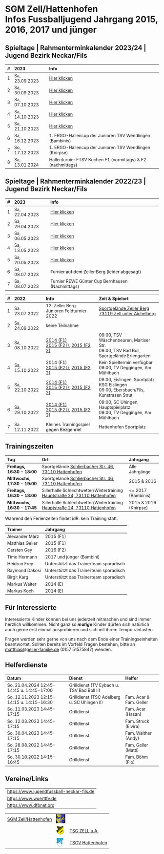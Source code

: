 # SGM Zell/Hattenhofen<br/>Infos Fussballjugend Jahrgang 2015, 2016, 2017 und jünger

## Spieltage | Rahmenterminkalender 2023/24 | Jugend Bezirk Neckar/Fils

| #    | 2023           | Info                                                         |
| :--- | :------------- | :----------------------------------------------------------- |
| 1    | Sa, 23.09.2023 | [Hier klicken](/2023)                                        |
| 2    | Sa, 30.09.2023 | [Hier klicken](/2023)                                        |
| 3    | Sa, 07.10.2023 | [Hier klicken](/2023)                                        |
| 4    | Sa, 14.10.2023 | [Hier klicken](/2023)                                        |
| 5    | Sa, 21.10.2023 | [Hier klicken](/2023)                                        |
| 6    | Sa, 16.12.2023 | 1. ERGO-Hallencup der Junioren TSV Wendlingen (Bambinis)     |
| 7    | So, 17.12.2023 | 1. ERGO-Hallencup der Junioren TSV Wendlingen (Knirpse)      |
| 8    | Sa, 13.01.2024 | Hallenturnier FTSV Kuchen F1 (vormittags) & F2 (nachmittags) |

## Spieltage | Rahmenterminkalender 2022/23 | Jugend Bezirk Neckar/Fils

| #    | 2023           | Info                                              |
| :--- | :------------- | :------------------------------------------------ |
| 1    | Sa, 22.04.2023 | [Hier klicken](/Archiv/2023)                      |
| 2    | Sa, 29.04.2023 | [Hier klicken](/Archiv/2023)                      |
| 3    | Sa, 06.05.2023 | [Hier klicken](/Archiv/2023)                      |
| 4    | Sa, 13.05.2023 | [Hier klicken](/Archiv/2023)                      |
| 5    | Sa, 20.05.2023 | [Hier klicken](/Archiv/2023)                      |
| 6    | Sa, 08.07.2023 | ~~Turnier auf dem Zeller Berg~~ (leider abgesagt) |
| 7    | Sa, 08.07.2023 | Turnier REWE Günter Cup Bernhausen (Nachmittags)  |

| #    | 2022           | Info                                                                                                                                   | Zeit & Spielort                                                                                   |
| :--- | :------------- | :------------------------------------------------------------------------------------------------------------------------------------- | :------------------------------------------------------------------------------------------------ |
| 1    | Sa. 23.07.2022 | 12. Zeller Berg<br/>Junioren Feldturnier 2022                                                                                          | [Sportgelände Zeller Berg<br/>73119 Zell unter Aichelberg](https://goo.gl/maps/adBif8bE646YN44J6) | - [Spielplan F1](/Archiv/2022/2022.07.23-ZellerBerg-F1-Spielplan.pdf)<br/>- [Spielplan F2](/Archiv/2022/2022.07.23-ZellerBerg-F2-Spielplan.pdf)<br/>- [Turnierbestimmungen](/Archiv/2022/2022.07.23-ZellerBerg-Turnierbestimmungen.pdf) |
| 2    | Sa, 24.09.2022 | keine Teilnahme                                                                                                                        |                                                                                                   |
| 3    | Sa, 08.10.2022 | [2014 (F1)](/Archiv/2022/F1-SpT2-Gr7.pdf)<br/>[2015 (F2 I)](/Archiv/2022/F2-SpT2-Gr6.pdf), [2015 (F2 2)](/Archiv/2022/F2-SpT2-Gr7.pdf) | 09:00, TSV Wäschenbeuren, Maitiser Str.<br/>09:00, TSV Bad Boll, Sportgelände Erlengarten         |
| 4    | Sa, 15.10.2022 | 2014 (F1)<br/>[2015 (F2 I)](/Archiv/2022/F2-SpT3-Gr3.pdf), [2015 (F2 2)](/Archiv/2022/F2-SpT3-Gr4.pdf)                                 | Kein Spieltermin verfügbar<br/>09:00, TV Deggingen, Am Mühlbach                                   |
| 5    | Sa, 22.10.2022 | [2014 (F1)](/Archiv/2022/F1-SpT4-Gr3.pdf)<br/>[2015 (F2 I)](/Archiv/2022/F2-SpT4-Gr1.pdf), [2015 (F2 2)](/Archiv/2022/F2-SpT4-Gr2.pdf) | 09:00, Eislingen, Sportplatz KSG Eislingen<br/>09:00, Ebersbach/Fils, Kunstrasen Strut            |
| 6    | Sa, 29.10.2022 | [2014 (F1)](/Archiv/2022/F1-SpT5-Gr3.pdf)<br/>[2015 (F2 I)](/Archiv/2022/F2-SpT5-Gr3.pdf), [2015 (F2 2)](/Archiv/2022/F2-SpT5-Gr4.pdf) | 09:00, SC Uhingen, Hauptspielplatz<br/>09:00, TV Deggingen, Am Mühlbach                           |
| 7    | Sa. 12.11.2022 | Kleines Trainingsspiel gegen Bezgenriet                                                                                                | Hattenhofen Sportplatz                                                                            | 3 Spielstationen + Spiele                                                                                                                                                                                                               |

## Trainingszeiten

| Tag                          | Ort                                                                                                                                                                       | Jahrgang              |
| :--------------------------- | :------------------------------------------------------------------------------------------------------------------------------------------------------------------------ | :-------------------- |
| **Freitags, 16:30 - 18:00**  | Sportgelände <a href="https://goo.gl/maps/FJQeoiVucuZiPWvFA" target="_blank" rel="noopener noreferrer">Schlierbacher Str. 46, 73110 Hattenhofen</a>                       | Alle Jahrgänge        |
| **Mittwochs, 17:30 - 19:00** | Sportgelände <a href="https://goo.gl/maps/FJQeoiVucuZiPWvFA" target="_blank" rel="noopener noreferrer">Schlierbacher Str. 46, 73110 Hattenhofen</a>                       | 2015 & 2016           |
| **Freitags, 16:30 - 18:00**  | Sillerhalle Schlechtwetter/Wintertraining <a href="https://goo.gl/maps/6ABxqEwNToafWStF8" target="_blank" rel="noopener noreferrer">Hauptstraße 24, 73110 Hattenhofen</a> | <= 2017 (Bambinis)    |
| **Mittwochs, 16:30 - 17:45** | Sillerhalle Schlechtwetter/Wintertraining <a href="https://goo.gl/maps/6ABxqEwNToafWStF8" target="_blank" rel="noopener noreferrer">Hauptstraße 24, 73110 Hattenhofen</a> | 2015 & 2016 (Knirpse) |

Während den Ferienzeiten findet idR. kein Training statt.

| Trainer         | Jahrgang                               |
| :-------------- | :------------------------------------- |
| Alexander März  | 2015 (F1)                              |
| Matthias Geller | 2015 (F1)                              |
| Carsten Gey     | 2016 (F2)                              |
| Timo Hermann    | 2017 und jünger (Bambini)              |
| Heidrun Frey    | Unterstützt das Trainerteam sporadisch |
| Raymond Dakosi  | Unterstützt das Trainerteam sporadisch |
| Birgit Karg     | Unterstützt das Trainerteam sporadisch |
| Markus Walter   | 2014 (E)                               |
| Markus Koch     | 2014 (E)                               |

## Für Interessierte

Interessierte Kinder können bei uns jederzeit mitmachen und sind immer herzlich willkommen.
Nicht ganz so ***mutige*** Kinder dürfen sich natürlich auch gerne erst einmal ausprobieren und sich mit ihrem Tempo rantasten.

Fragen werden sehr gerne von uns nach dem Ende einer Trainingseinheiten beantwortet.
Sollten bereits im Vorfeld Fragen bestehen, bitte an matthias@geller-familie.de (0157 51575847) wenden.

## Helferdienste

| Datum                                     | Dienst                                      | Helfer                  |
| :---------------------------------------- | :------------------------------------------ | :---------------------- |
| So, 21.04.2024 12:45-14:45 u. 14:45-17:00 | Grilldienst (TV Eybach u. TSV Bad Boll II)  |                         |
| So, 12.11.2023 12:15-14:15 u. 14:15-16:30 | Grilldienst (TSC Adelberg u. SC Uhingen II) | Fam. Acar & Fam. Geller |
| So, 11.03.2023 14:45-17:15                | Grilldienst                                 | Fam. Acar (Hasan)       |
| So, 12.03.2023 14:45-17:15                | Grilldienst                                 | Fam. Struck (Elvira)    |
| So, 30.04.2023 14:45-17:15                | Grilldienst                                 | Fam. Walther (Andy)     |
| So, 28.08.2022 14:45-17:15                | Grilldienst                                 | Fam. Geller (Matti)     |
| So, 30.10.2022 14:15-16:45                | Grilldienst                                 | Fam. Böhm (Flo)         |

## Vereine/Links

|                                           |
| :---------------------------------------- |
| https://www.jugendfussball-neckar-fils.de |
| https://www.wuerttfv.de                   |
| https://www.dfbnet.org                    |

|                                                          |                                                              |                                                  |
| -------------------------------------------------------: | :----------------------------------------------------------- | :----------------------------------------------- |
| [SGM Zell/Hattenhofen](https://sgm-zell-hattenhofen.de/) | <img src="cropped-SGM-Zell_Hattenhofen-2.jpg" height="30" /> |                                                  |
|                                                          | <img src="logo_zua.png" height="30" />                       | [TSG ZELL u.A.](https://www.tsg-zell.de/)        |
|                                                          | <img src="logo-hat.gif" height="30" />                       | [TSGV Hattenhofen](https://tsgv-hattenhofen.de/) |

